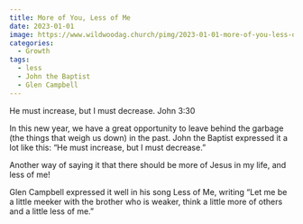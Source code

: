 ```yaml
---
title: More of You, Less of Me
date: 2023-01-01
image: https://www.wildwoodag.church/pimg/2023-01-01-more-of-you-less-of-me.jpg
categories:
  - Growth
tags:
  - less
  - John the Baptist
  - Glen Campbell
---
```


He must increase, but I must decrease. John 3:30

In this new year, we have a great opportunity to leave behind the garbage (the things that weigh us down) in the past. John the Baptist expressed it a lot like this: “He must increase, but I must decrease.”

Another way of saying it that there should be more of Jesus in my life, and less of me!

Glen Campbell expressed it well in his song Less of Me, writing “Let me be a little meeker with the brother who is weaker, think a little more of others and a little less of me.”



